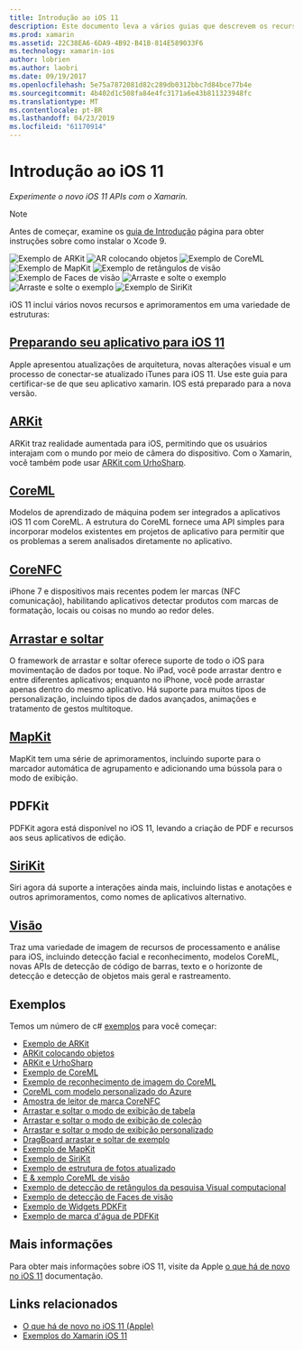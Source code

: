 ```yaml
---
title: Introdução ao iOS 11
description: Este documento leva a vários guias que descrevem os recursos do iOS 11, incluindo ARKit, CoreML, MapKit, PDFKit, SiriKit, a estrutura de visão e muito mais.
ms.prod: xamarin
ms.assetid: 22C38EA6-6DA9-4B92-B41B-814E589033F6
ms.technology: xamarin-ios
author: lobrien
ms.author: laobri
ms.date: 09/19/2017
ms.openlocfilehash: 5e75a7872081d82c289db0312bbc7d84bce77b4e
ms.sourcegitcommit: 4b402d1c508fa84e4fc3171a6e43b811323948fc
ms.translationtype: MT
ms.contentlocale: pt-BR
ms.lasthandoff: 04/23/2019
ms.locfileid: "61170914"
---
```

# <a name="introduction-to-ios-11"></a>Introdução ao iOS 11

_Experimente o novo iOS 11 APIs com o Xamarin._

> [!NOTE]
> Antes de começar, examine os [guia de Introdução](get-started.md) página para obter instruções sobre como instalar o Xcode 9.

![Exemplo de ARKit](images/arkit.png) ![AR colocando objetos](images/arkit2.png) ![Exemplo de CoreML](images/coreml.png) ![Exemplo de MapKit](images/mapkit.png) ![Exemplo de retângulos de visão](images/vision1.png) ![Exemplo de Faces de visão](images/vision2.png) ![Arraste e solte o exemplo](images/drag-drop.png) ![Arraste e solte o exemplo](images/drag-drop2.png) ![Exemplo de SiriKit](images/sirikit.png)

iOS 11 inclui vários novos recursos e aprimoramentos em uma variedade de estruturas:

## <a name="preparing-your-app-for-ios-11updating-your-appindexmd"></a>[Preparando seu aplicativo para iOS 11](updating-your-app/index.md)

Apple apresentou atualizações de arquitetura, novas alterações visual e um processo de conectar-se atualizado iTunes para iOS 11. Use este guia para certificar-se de que seu aplicativo xamarin. IOS está preparado para a nova versão.

## <a name="arkitarkitindexmd"></a>[ARKit](arkit/index.md)

ARKit traz realidade aumentada para iOS, permitindo que os usuários interajam com o mundo por meio de câmera do dispositivo.
Com o Xamarin, você também pode usar [ARKit com UrhoSharp](arkit/urhosharp.md).

## <a name="coremlcoremlmd"></a>[CoreML](coreml.md)

Modelos de aprendizado de máquina podem ser integrados a aplicativos iOS 11 com CoreML. A estrutura do CoreML fornece uma API simples para incorporar modelos existentes em projetos de aplicativo para permitir que os problemas a serem analisados diretamente no aplicativo.

## <a name="corenfccorenfcmd"></a>[CoreNFC](corenfc.md)

iPhone 7 e dispositivos mais recentes podem ler marcas (NFC comunicação), habilitando aplicativos detectar produtos com marcas de formatação, locais ou coisas no mundo ao redor deles.

## <a name="drag-and-dropdrag-and-dropmd"></a>[Arrastar e soltar](drag-and-drop.md)

O framework de arrastar e soltar oferece suporte de todo o iOS para movimentação de dados por toque. No iPad, você pode arrastar dentro e entre diferentes aplicativos; enquanto no iPhone, você pode arrastar apenas dentro do mesmo aplicativo. Há suporte para muitos tipos de personalização, incluindo tipos de dados avançados, animações e tratamento de gestos multitoque.

## <a name="mapkitmapkitmd"></a>[MapKit](mapkit.md)

MapKit tem uma série de aprimoramentos, incluindo suporte para o marcador automática de agrupamento e adicionando uma bússola para o modo de exibição.

## <a name="pdfkit"></a>PDFKit

PDFKit agora está disponível no iOS 11, levando a criação de PDF e recursos aos seus aplicativos de edição.

## <a name="sirikitsirikitmd"></a>[SiriKit](sirikit.md)

Siri agora dá suporte a interações ainda mais, incluindo listas e anotações e outros aprimoramentos, como nomes de aplicativos alternativo.

## <a name="visionvisionmd"></a>[Visão](vision.md)

Traz uma variedade de imagem de recursos de processamento e análise para iOS, incluindo detecção facial e reconhecimento, modelos CoreML, novas APIs de detecção de código de barras, texto e o horizonte de detecção e detecção de objetos mais geral e rastreamento.

## <a name="samples"></a>Exemplos

Temos um número de c# [exemplos](https://developer.xamarin.com/samples/ios/iOS11/) para você começar:

* [Exemplo de ARKit](https://developer.xamarin.com/samples/monotouch/ios11/ARKitSample/)
* [ARKit colocando objetos](https://developer.xamarin.com/samples/monotouch/ios11/ARKitPlacingObjects/)
* [ARKit e UrhoSharp](arkit/urhosharp.md)
* [Exemplo de CoreML](https://developer.xamarin.com/samples/monotouch/ios11/CoreML)
* [Exemplo de reconhecimento de imagem do CoreML](https://developer.xamarin.com/samples/monotouch/ios11/CoreMLImageRecognition)
* [CoreML com modelo personalizado do Azure](https://developer.xamarin.com/samples/monotouch/ios11/CoreMLAzureModel)
* [Amostra de leitor de marca CoreNFC](https://developer.xamarin.com/samples/monotouch/ios11/NFCTagReader/)
* [Arrastar e soltar o modo de exibição de tabela](https://developer.xamarin.com/samples/monotouch/ios11/DragAndDropTableView)
* [Arrastar e soltar o modo de exibição de coleção](https://developer.xamarin.com/samples/monotouch/ios11/DragAndDropCollectionView)
* [Arrastar e soltar o modo de exibição personalizado](https://developer.xamarin.com/samples/monotouch/ios11/DragAndDropCustomView)
* [DragBoard arrastar e soltar de exemplo](https://developer.xamarin.com/samples/monotouch/ios11/DragAndDropDragBoard)
* [Exemplo de MapKit](https://developer.xamarin.com/samples/monotouch/ios11/MapKitSample)
* [Exemplo de SiriKit](https://developer.xamarin.com/samples/monotouch/ios11/SiriKitSample/)
* [Exemplo de estrutura de fotos atualizado](https://developer.xamarin.com/samples/monotouch/ios11/SamplePhotoApp/)
* [E & xemplo CoreML de visão](https://developer.xamarin.com/samples/monotouch/ios11/CoreMLVision)
* [Exemplo de detecção de retângulos da pesquisa Visual computacional](https://developer.xamarin.com/samples/monotouch/ios11/VisionRects)
* [Exemplo de detecção de Faces de visão](https://developer.xamarin.com/samples/monotouch/ios11/VisionFaces)
* [Exemplo de Widgets PDKFit](https://developer.xamarin.com/samples/monotouch/ios11/PDFAnnotationWidgetsAdvanced)
* [Exemplo de marca d'água de PDFKit](https://developer.xamarin.com/samples/monotouch/ios11/PDFDocumentWatermark)

## <a name="more-information"></a>Mais informações

Para obter mais informações sobre iOS 11, visite da Apple [o que há de novo no iOS 11](https://developer.apple.com/ios/) documentação.


## <a name="related-links"></a>Links relacionados

- [O que há de novo no iOS 11 (Apple)](https://developer.apple.com/ios/)
- [Exemplos do Xamarin iOS 11](https://developer.xamarin.com/samples/ios/iOS11/)
